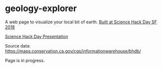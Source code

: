 # geology-explorer

A web page to visualize your local bit of earth. [Built at Science Hack Day SF 2018](http://sf.sciencehackday.org/blog/)

[Science Hack Day Presentation](https://docs.google.com/presentation/d/11ajzt3FWSVfm85uibP2MrTAoPdelrfUXj3NbEILLns0/edit)

Source data: https://maps.conservation.ca.gov/cgs/informationwarehouse/bhdb/

Page is in progress.
